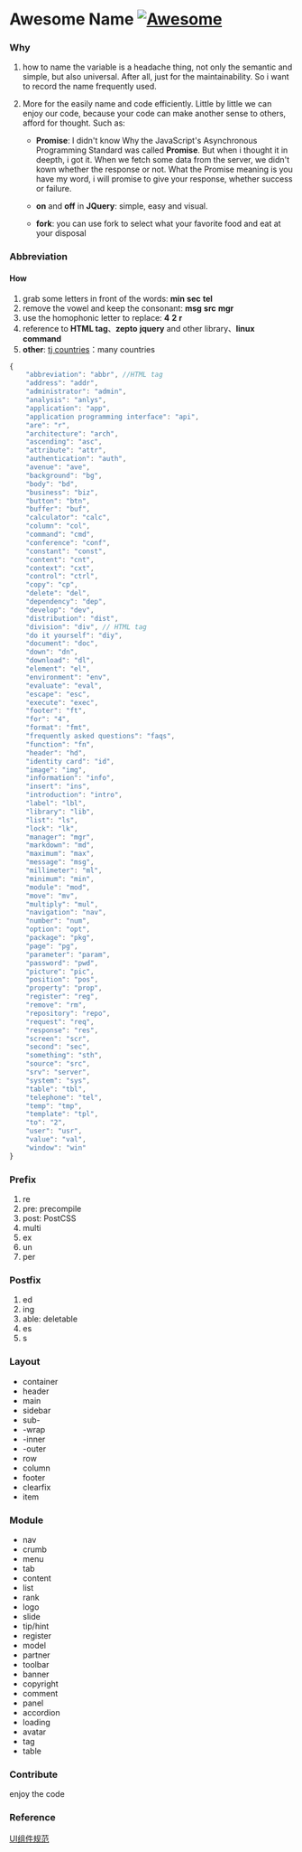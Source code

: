 # Awesome Name [![Awesome](https://cdn.rawgit.com/sindresorhus/awesome/d7305f38d29fed78fa85652e3a63e154dd8e8829/media/badge.svg)](https://github.com/sindresorhus/awesome)

### Why

1. how to name the variable is a headache thing, not only the semantic and simple, but also
universal. After all, just for the maintainability. So i want to record the name frequently used.

2. More for the easily name and code efficiently. Little by little we can enjoy our code, because your 
code can make another sense to others, afford for thought. Such as:
	
	* __Promise__: I didn't know Why the JavaScript's Asynchronous Programming Standard was called
	__Promise__. But when i thought it in deepth, i got it. When we fetch some data from the server,
	we didn't kown whether the response or not. What the Promise meaning is you have my word, i will
	promise to give your response, whether success or failure.

	* __on__ and __off__ in __JQuery__: simple, easy and visual.
	* __fork__: you can use fork to select what your favorite food and eat at your disposal


### Abbreviation

#### How

1. grab some letters in front of the words: __min__ __sec__ __tel__
2. remove the vowel and keep the consonant: __msg__ __src__ __mgr__
3. use the homophonic letter to replace: __4__ __2__ __r__
4. reference to __HTML tag__、__zepto__ __jquery__ and other library、__linux command__
5. __other__: [tj countries](https://github.com/component/countries)：many countries

```javascript
{
	"abbreviation": "abbr", //HTML tag
	"address": "addr",
	"administrator": "admin",
	"analysis": "anlys",
	"application": "app",
	"application programming interface": "api",
	"are": "r",
	"architecture": "arch",
	"ascending": "asc",
	"attribute": "attr",
	"authentication": "auth",
	"avenue": "ave",
	"background": "bg",
	"body": "bd",
	"business": "biz",
	"button": "btn",
	"buffer": "buf",
	"calculator": "calc",
	"column": "col",
	"command": "cmd",
	"conference": "conf",
	"constant": "const",
	"content": "cnt",
	"context": "cxt",
	"control": "ctrl",
	"copy": "cp",
	"delete": "del",
	"dependency": "dep",
	"develop": "dev",
	"distribution": "dist",
	"division": "div", // HTML tag
	"do it yourself": "diy",
	"document": "doc",
	"down": "dn",
	"download": "dl",
	"element": "el",
	"environment": "env",
	"evaluate": "eval",
	"escape": "esc",
	"execute": "exec",
	"footer": "ft",
	"for": "4",
	"format": "fmt",
	"frequently asked questions": "faqs",
	"function": "fn",
	"header": "hd",
	"identity card": "id",
	"image": "img",
	"information": "info",
	"insert": "ins",
	"introduction": "intro",
	"label": "lbl",
	"library": "lib",
	"list": "ls",
	"lock": "lk",
	"manager": "mgr",
	"markdown": "md",
	"maximum": "max",
	"message": "msg",
	"millimeter": "ml",
	"minimum": "min",
	"module": "mod",
	"move": "mv",
	"multiply": "mul",
	"navigation": "nav",
	"number": "num",
	"option": "opt",
	"package": "pkg",
	"page": "pg",
	"parameter": "param",
	"password": "pwd",
	"picture": "pic",
	"position": "pos",
	"property": "prop",
	"register": "reg",
	"remove": "rm",
	"repository": "repo",
	"request": "req",
	"response": "res",
	"screen": "scr",
	"second": "sec",
	"something": "sth",
	"source": "src",
	"srv": "server",
	"system": "sys",
	"table": "tbl",
	"telephone": "tel",
	"temp": "tmp",
	"template": "tpl",
	"to": "2",
	"user": "usr",
	"value": "val",
	"window": "win"
}
```

### Prefix

1. re
2. pre: precompile
3. post: PostCSS
4. multi
5. ex
6. un
7. per

### Postfix

1. ed
2. ing
3. able: deletable
4. es
5. s


### Layout

* container 
* header 
* main 
* sidebar 
* sub- 
* -wrap 
* -inner 
* -outer 
* row 
* column 
* footer 
* clearfix 
* item 


### Module

* nav 
* crumb 
* menu 
* tab 
* content 
* list 
* rank 
* logo 
* slide 
* tip/hint 
* register 
* model 
* partner 
* toolbar 
* banner 
* copyright 
* comment 
* panel 
* accordion 
* loading 
* avatar 
* tag 
* table 


### Contribute
enjoy the code

### Reference
[UI组件规范](http://huixisheng.github.io/fed/docs/ui-coding-style.html)
